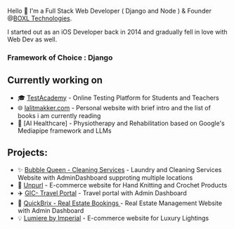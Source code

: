 Hello 👋  I'm a Full Stack Web Developer ( Django and Node ) & Founder @[BOXL Technologies](https://www.boxl.tech).

I started out as an iOS Developer back in 2014 and gradually fell in love with Web Dev as well.


### Framework of Choice : Django

## Currently working on
* 🎓 [TestAcademy](https://testacademy.net) - Online Testing Platform for Students and Teachers
* 🌐 [lalitmakker.com](https://lalitmakker.com) - Personal website with brief intro and the list of books i am currently reading 
* 💪 [AI Healthcare] - Physiotherapy and Rehabilitation based on Google's Mediapipe framework and LLMs


## Projects:
* ✨ [Bubble Queen - Cleaning Services](https://www.bubblequeen.in/) - Laundry and Cleaning Services Website with AdminDashboard supproting multiple locations
* 🧶 [Unpurl](https://unpurl.com/) - E-commerce website for Hand Knitting and Crochet Products
* ✈️ [GIC- Travel Portal](https://greatindiacaravan.com/) - Travel portal with Admin Dashboard
* 🏡 [QuickBrix - Real Estate Bookings ](https://quickbrix.com/) - Real Estate Management Website with Admin Dashboard
* 💡 [Lumiere by Imperial](https://lumierebyimperial.com/) - E-commerce website for Luxury Lightings
